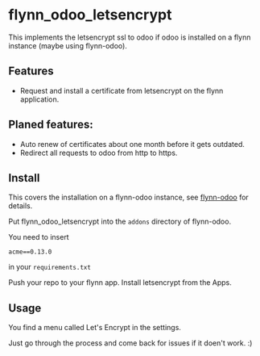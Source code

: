 # flynn_odoo_letsencrypt

This implements the letsencrypt ssl to odoo if odoo is installed on a flynn
instance (maybe using flynn-odoo).

## Features
- Request and install a certificate from letsencrypt on the flynn application.

## Planed features:
- Auto renew of certificates about one month before it gets outdated.
- Redirect all requests to odoo from http to https.

## Install

This covers the installation on a flynn-odoo instance, see
[flynn-odoo](https://github.com/grauschnabel/flynn-odoo) for details.

Put flynn_odoo_letsencrypt into the `addons` directory of flynn-odoo.

You need to insert

`acme==0.13.0`

in your `requirements.txt`

Push your repo to your flynn app.  Install letsencrypt from the Apps.

## Usage

You find a menu called Let's Encrypt in the settings.

Just go through the process and come back for issues if it doen't work. :)

